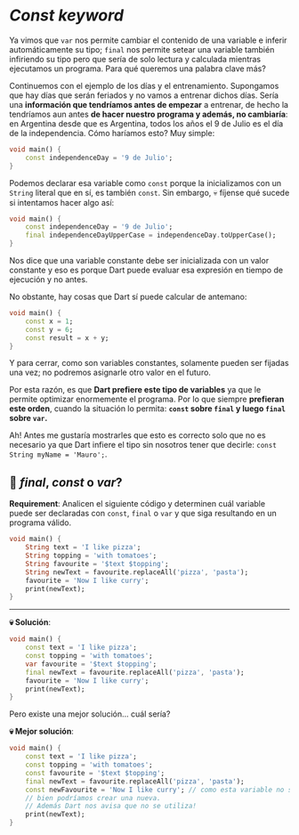# _Const keyword_

Ya vimos que `var` nos permite cambiar el contenido de una variable e inferir automáticamente su tipo; `final` nos permite setear una variable también infiriendo su tipo pero que sería de solo lectura y calculada mientras ejecutamos un programa. Para qué queremos una palabra clave más?

Continuemos con el ejemplo de los días y el entrenamiento. Supongamos que hay días que serán feriados y no vamos a entrenar dichos días. Sería una __información que tendríamos antes de empezar__ a entrenar, de hecho la tendríamos aun antes __de hacer nuestro programa y además, no cambiaría__: en Argentina desde que es Argentina, todos los años el 9 de Julio es el día de la independencia. Cómo haríamos esto? Muy simple:

```dart
void main() {
    const independenceDay = '9 de Julio';
}
```

Podemos declarar esa variable como `const` porque la inicializamos con un `String` literal que en sí, es también `const`. Sin embargo, 💀 fíjense qué sucede si intentamos hacer algo así:

```dart
void main() {
    const independenceDay = '9 de Julio';
    final independenceDayUpperCase = independenceDay.toUpperCase();
}
```

Nos dice que una variable constante debe ser inicializada con un valor constante y eso es porque Dart puede evaluar esa expresión en tiempo de ejecución y no antes.

No obstante, hay cosas que Dart sí puede calcular de antemano:

```dart
void main() {
    const x = 1;
    const y = 6;
    const result = x + y;
}
```

Y para cerrar, como son variables constantes, solamente pueden ser fijadas una vez; no podremos asignarle otro valor en el futuro.

Por esta razón, es que __Dart prefiere este tipo de variables__ ya que le permite optimizar enormemente el programa. Por lo que siempre __prefieran este orden__, cuando la situación lo permita: __`const` sobre `final` y luego `final` sobre `var`.__

Ah! Antes me gustaría mostrarles que esto es correcto solo que no es necesario ya que Dart infiere el tipo sin nosotros tener que decirle: `const String myName = 'Mauro';`.

## 💪 _final_, _const_ o _var_?

__Requirement__: Analicen el siguiente código y determinen cuál variable puede ser declaradas con `const`, `final` o `var` y que siga resultando en un programa válido.

```dart
void main() {
    String text = 'I like pizza';
    String topping = 'with tomatoes';
    String favourite = '$text $topping';
    String newText = favourite.replaceAll('pizza', 'pasta');
    favourite = 'Now I like curry';
    print(newText);
}
```

---

__💀 Solución__:

```dart
void main() {
    const text = 'I like pizza';
    const topping = 'with tomatoes';
    var favourite = '$text $topping';
    final newText = favourite.replaceAll('pizza', 'pasta');
    favourite = 'Now I like curry';
    print(newText);
}
```

Pero existe una mejor solución... cuál sería?

__💀 Mejor solución__:

```dart
void main() {
    const text = 'I like pizza';
    const topping = 'with tomatoes';
    const favourite = '$text $topping';
    final newText = favourite.replaceAll('pizza', 'pasta');
    const newFavourite = 'Now I like curry'; // como esta variable no se utiliza 
    // bien podríamos crear una nueva.
    // Además Dart nos avisa que no se utiliza!
    print(newText);
}
```

